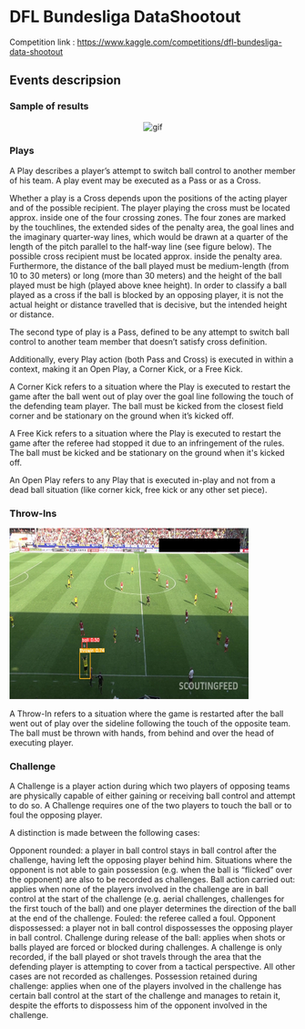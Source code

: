 # DFL Bundesliga DataShootout
Competition link : https://www.kaggle.com/competitions/dfl-bundesliga-data-shootout

## Events descripsion

### Sample of results

<div align=center>
          <img alt="gif" align="center" src="sample-result.gif"/>
    </div>
    
### Plays
A Play describes a player’s attempt to switch ball control to another member of his team. A play event may be executed as a Pass or as a Cross.

Whether a play is a Cross depends upon the positions of the acting player and of the possible recipient. The player playing the cross must be located approx. inside one of the four crossing zones. The four zones are marked by the touchlines, the extended sides of the penalty area, the goal lines and the imaginary quarter-way lines, which would be drawn at a quarter of the length of the pitch parallel to the half-way line (see figure below). The possible cross recipient must be located approx. inside the penalty area. Furthermore, the distance of the ball played must be medium-length (from 10 to 30 meters) or long (more than 30 meters) and the height of the ball played must be high (played above knee height). In order to classify a ball played as a cross if the ball is blocked by an opposing player, it is not the actual height or distance travelled that is decisive, but the intended height or distance.

The second type of play is a Pass, defined to be any attempt to switch ball control to another team member that doesn’t satisfy cross definition.

Additionally, every Play action (both Pass and Cross) is executed in within a context, making it an Open Play, a Corner Kick, or a Free Kick.

A Corner Kick refers to a situation where the Play is executed to restart the game after the ball went out of play over the goal line following the touch of the defending team player. The ball must be kicked from the closest field corner and be stationary on the ground when it’s kicked off.

A Free Kick refers to a situation where the Play is executed to restart the game after the referee had stopped it due to an infringement of the rules. The ball must be kicked and be stationary on the ground when it's kicked off.

An Open Play refers to any Play that is executed in-play and not from a dead ball situation (like corner kick, free kick or any other set piece).

### Throw-Ins

<img src= "https://github.com/ahmedtarek26/DFL-Bundesliga-Data-Shootout/blob/main/35bd9041_1_39.jpg" width="420" height="300">

A Throw-In refers to a situation where the game is restarted after the ball went out of play over the sideline following the touch of the opposite team. The ball must be thrown with hands, from behind and over the head of executing player.

### Challenge
A Challenge is a player action during which two players of opposing teams are physically capable of either gaining or receiving ball control and attempt to do so. A Challenge requires one of the two players to touch the ball or to foul the opposing player.

A distinction is made between the following cases:

Opponent rounded: a player in ball control stays in ball control after the challenge, having left the opposing player behind him. Situations where the opponent is not able to gain possession (e.g. when the ball is “flicked” over the opponent) are also to be recorded as challenges.
Ball action carried out: applies when none of the players involved in the challenge are in ball control at the start of the challenge (e.g. aerial challenges, challenges for the first touch of the ball) and one player determines the direction of the ball at the end of the challenge.
Fouled: the referee called a foul.
Opponent dispossessed: a player not in ball control dispossesses the opposing player in ball control.
Challenge during release of the ball: applies when shots or balls played are forced or blocked during challenges. A challenge is only recorded, if the ball played or shot travels through the area that the defending player is attempting to cover from a tactical perspective. All other cases are not recorded as challenges.
Possession retained during challenge: applies when one of the players involved in the challenge has certain ball control at the start of the challenge and manages to retain it, despite the efforts to dispossess him of the opponent involved in the challenge.


